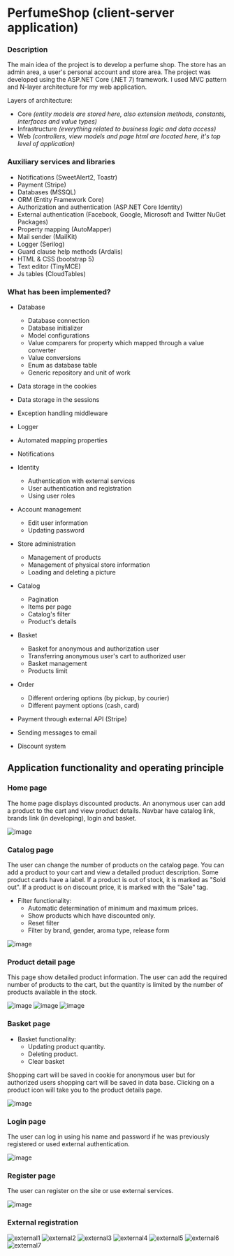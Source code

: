 # PerfumeShop (client-server application) 

### Description 

The main idea of the project is to develop a perfume shop.
The store has an admin area, a user's personal account and store area.
The project was developed using the ASP.NET Core (.NET 7) framework.
I used MVC pattern and N-layer architecture for my web application.

Layers of architecture: 
- Core *(entity models are stored here, also extension methods, constants, interfaces and value types)*
- Infrastructure *(everything related to business logic and data access)*
- Web *(controllers, view models and page html are located here, it's top level of application)*

### Auxiliary services and libraries

- Notifications (SweetAlert2, Toastr)
- Payment (Stripe)
- Databases (MSSQL)
- ORM (Entity Framework Core)
- Authorization and authentication (ASP.NET Core Identity)
- External authentication (Facebook, Google, Microsoft and Twitter NuGet Packages)
- Property mapping (AutoMapper)
- Mail sender (MailKit)
- Logger (Serilog)
- Guard clause help methods (Ardalis)
- HTML & CSS (bootstrap 5)
- Text editor (TinyMCE)
- Js tables (CloudTables)

### What has been implemented?

- Database
  - Database connection
  - Database initializer
  - Model сonfigurations
  - Value comparers for property which mapped through a value converter
  - Value conversions
  - Enum as database table
  - Generic repository and unit of work
    
- Data storage in the cookies
- Data storage in the sessions
- Exception handling middleware
- Logger
- Automated mapping properties
- Notifications

- Identity
  - Authentication with external services
  - User authentication and registration
  - Using user roles

- Account management
  - Edit user information
  - Updating password

- Store administration
  - Management of products
  - Management of physical store information
  - Loading and deleting a picture

- Catalog
  - Pagination
  - Items per page
  - Catalog's filter
  - Product's details

- Basket
  - Basket for anonymous and authorization user
  - Transferring anonymous user's cart to authorized user
  - Basket management
  - Products limit

- Order
   - Different ordering options (by pickup, by courier)
   - Different payment options (cash, card)
     
- Payment through external API (Stripe)
- Sending messages to email
- Discount system

## Application functionality and operating principle

### Home page
The home page displays discounted products. An anonymous user can add a product to the cart and view product details.
Navbar have catalog link, brands link (in developing), login and basket.

![image](https://github.com/Grizzly-pride/PerfumeShop/assets/35379801/64b59bb1-3c70-4ae6-9a0f-d0fe5f0dc204)

### Catalog page
The user can change the number of products on the catalog page.
You can add a product to your cart and view a detailed product description.
Some product cards have a label. If a product is out of stock, it is marked as "Sold out".
If a product is on discount price, it is marked with the "Sale" tag.

- Filter functionality:
  - Automatic determination of minimum and maximum prices.
  - Show products which have discounted only.
  - Reset filter
  - Filter by brand, gender, aroma type, release form
    
![image](https://github.com/Grizzly-pride/PerfumeShop/assets/35379801/3feefab0-0683-4eb8-9bf8-ed0fa3df33c1)


### Product detail page
This page show detailed product information.
The user can add the required number of products to the cart, but the quantity is limited by the number of products available in the stock.

![image](https://github.com/Grizzly-pride/PerfumeShop/assets/35379801/0a1b4ff9-39d0-4dba-804d-1122566016e9)
![image](https://github.com/Grizzly-pride/PerfumeShop/assets/35379801/4dd30e56-31aa-4b67-9e16-12a6c56692f2)
![image](https://github.com/Grizzly-pride/PerfumeShop/assets/35379801/9f6123f3-f30e-4b3d-bb23-a5326567a902)


### Basket page
- Basket functionality:
  - Updating product quantity.
  - Deleting product.
  - Clear basket

Shopping cart will be saved in cookie for anonymous user but for authorized users shopping cart will be saved in data base.
Clicking on a product icon will take you to the product details page.

![image](https://github.com/Grizzly-pride/PerfumeShop/assets/35379801/a6d2d0df-92d6-445e-b317-440d43fb9ca4)

### Login page
The user can log in using his name and password if he was previously registered or used external authentication.

![image](https://github.com/Grizzly-pride/PerfumeShop/assets/35379801/c9d43669-6c11-4d9c-9a80-87e2cc69e99d)

### Register page
The user can register on the site or use external services.

![image](https://github.com/Grizzly-pride/PerfumeShop/assets/35379801/8a3dfce0-5f9e-4721-9ed9-847168413908)

### External registration

![external1](https://github.com/Grizzly-pride/PerfumeShop/assets/35379801/374acf84-0cc0-4955-8b5c-5d55acb10b91)
![external2](https://github.com/Grizzly-pride/PerfumeShop/assets/35379801/10b67915-dfca-4fa2-9d86-84f98da87b3d)
![external3](https://github.com/Grizzly-pride/PerfumeShop/assets/35379801/a0fc392c-8a1d-48cf-ab7b-d3fe7ef9a375)
![external4](https://github.com/Grizzly-pride/PerfumeShop/assets/35379801/8f0a33a5-c4fd-4fda-a66f-9db063510c47)
![external5](https://github.com/Grizzly-pride/PerfumeShop/assets/35379801/ca39a803-c402-4d5a-9263-540c9440167e)
![external6](https://github.com/Grizzly-pride/PerfumeShop/assets/35379801/7601bbd2-0e79-4074-aa47-f50e1b6b966f)
![external7](https://github.com/Grizzly-pride/PerfumeShop/assets/35379801/2f90e8d3-b90b-437f-a7d2-bef38f1ffae0)
















